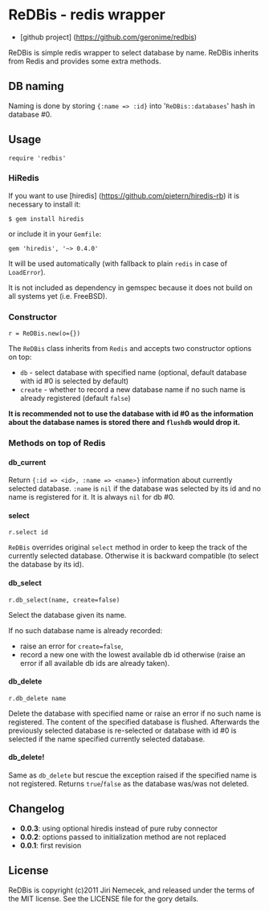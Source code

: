 # ReDBis - redis wrapper

+ [github project] (https://github.com/geronime/redbis)

ReDBis is simple redis wrapper to select database by name. ReDBis inherits
from Redis and provides some extra methods.

## DB naming

Naming is done by storing `{:name => :id}` into '`ReDBis::databases`' hash
in database #0.

## Usage

    require 'redbis'

### HiRedis

If you want to use [hiredis] (https://github.com/pietern/hiredis-rb)
it is necessary to install it:

    $ gem install hiredis

or include it in your `Gemfile`:

    gem 'hiredis', '~> 0.4.0'

It will be used automatically (with fallback to plain `redis` in case of
`LoadError`).

It is not included as dependency in gemspec because it does not build
on all systems yet (i.e. FreeBSD).

### Constructor

    r = ReDBis.new(o={})

The `ReDBis` class inherits from `Redis` and accepts two constructor options
on top:

+ `db` - select database with specified name (optional, default database
  with id #0 is selected by default)
+ `create` - whether to record a new database name if no such name is already
  registered (default `false`)

__It is recommended not to use the database with id #0 as the information about
the database names is stored there and `flushdb` would drop it.__

### Methods on top of Redis

#### db_current

Return `{:id => <id>, :name => <name>}` information about currently selected
database. `:name` is `nil` if the database was selected by its id and no name
is registered for it. It is always `nil` for db #0.

#### select

    r.select id

`ReDBis` overrides original `select` method in order to keep the track of the
currently selected database. Otherwise it is backward compatible (to select
the database by its id).

#### db_select

    r.db_select(name, create=false)

Select the database given its name.

If no such database name is already recorded:

+ raise an error for `create=false`,
+ record a new one with the lowest available db id otherwise (raise an error
  if all available db ids are already taken).

#### db_delete

    r.db_delete name

Delete the database with specified name or raise an error if no such name is
registered. The content of the specified database is flushed. Afterwards the
previously selected database is re-selected or database with id #0 is selected
if the name specified currently selected database.

#### db_delete!

Same as `db_delete` but rescue the exception raised if the specified name
is not registered. Returns `true`/`false` as the database was/was not deleted.

## Changelog

+ __0.0.3__: using optional hiredis instead of pure ruby connector
+ __0.0.2__: options passed to initialization method are not replaced
+ __0.0.1__: first revision

## License

ReDBis is copyright (c)2011 Jiri Nemecek, and released under the terms
of the MIT license. See the LICENSE file for the gory details.

